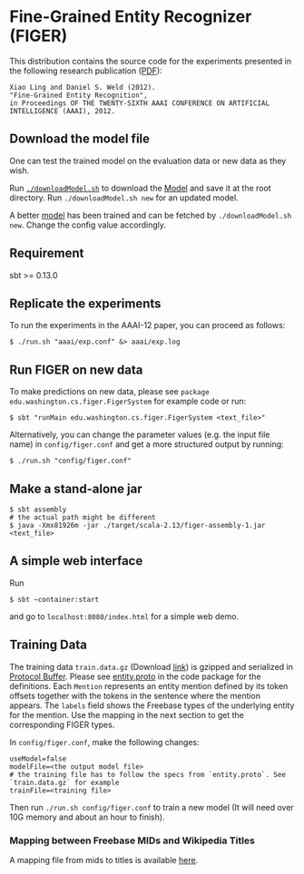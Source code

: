 Fine-Grained Entity Recognizer (FIGER)
=============================

This distribution contains the source code for the experiments presented in the following research publication ([PDF](http://xiaoling.github.com/pubs/ling-aaai12.pdf)):

    Xiao Ling and Daniel S. Weld (2012).
    "Fine-Grained Entity Recognition",
    in Proceedings OF THE TWENTY-SIXTH AAAI CONFERENCE ON ARTIFICIAL INTELLIGENCE (AAAI), 2012.

## Download the model file

One can test the trained model on the evaluation data or new data as they wish.

Run [`./downloadModel.sh`](downloadModel.sh) to download the [Model](https://drive.google.com/open?id=0B52yRXcdpG6MWlVXaTFXWVZQYjg) and save it at the root directory. Run `./downloadModel.sh new` for
an updated model.

A better [model](https://drive.google.com/open?id=0B52yRXcdpG6Mbm1TdHhYdVBmSnM) has been trained and can be fetched by `./downloadModel.sh new`. Change the config value accordingly.

## Requirement

sbt >= 0.13.0

## Replicate the experiments

To run the experiments in the AAAI-12 paper, you can proceed as follows:

    $ ./run.sh "aaai/exp.conf" &> aaai/exp.log

## Run FIGER on new data

To make predictions on new data, please see `package edu.washington.cs.figer.FigerSystem` for example code or run:

    $ sbt "runMain edu.washington.cs.figer.FigerSystem <text_file>"

Alternatively, you can change the parameter values (e.g. the input file name) in `config/figer.conf` and get a more structured output by running:

    $ ./run.sh "config/figer.conf"

## Make a stand-alone jar

    $ sbt assembly
    # the actual path might be different
    $ java -Xmx81926m -jar ./target/scala-2.13/figer-assembly-1.jar <text_file>

## A simple web interface

Run

    $ sbt ~container:start

and go to `localhost:8080/index.html` for a simple web demo.

## Training Data

The training data `train.data.gz` (Download [link](https://drive.google.com/open?id=0B52yRXcdpG6MMnRNV3dTdGdYQ2M)) is gzipped and serialized in [Protocol Buffer](http://code.google.com/p/protobuf/). Please see [entity.proto](entity.proto) in the code package for the definitions. Each `Mention` represents an entity mention defined by its token offsets together with the tokens in the sentence where the mention appears. The `labels` field shows the Freebase types of the underlying entity for the mention. Use the mapping in the next section to get the corresponding FIGER types.

In `config/figer.conf`, make the following changes:

    useModel=false
    modelFile=<the output model file>
    # the training file has to follow the specs from `entity.proto`. See `train.data.gz` for example
    trainFile=<training file>

Then run `./run.sh config/figer.conf` to train a new model (It will need over 10G memory and about an hour to finish).

### Mapping between Freebase MIDs and Wikipedia Titles

A mapping file from mids to titles is available [here](https://drive.google.com/open?id=0B52yRXcdpG6MaHA5ZW9CZ21MbVk).
